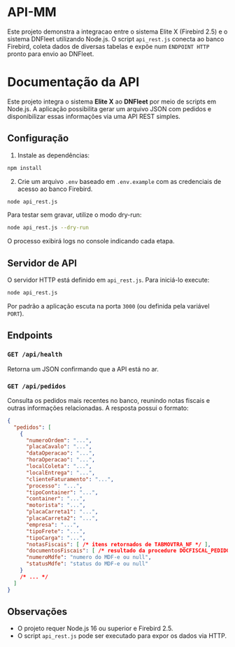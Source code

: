 # API-MM

Este projeto demonstra a integracao entre o sistema Elite X (Firebird 2.5) e o sistema DNFleet utilizando Node.js. O script `api_rest.js` conecta ao banco Firebird, coleta dados de diversas tabelas e expõe num `ENDPOINT HTTP` pronto para envio ao DNFleet.

# Documentação da API

Este projeto integra o sistema **Elite X** ao **DNFleet** por meio de scripts em Node.js.
A aplicação possibilita gerar um arquivo JSON com pedidos e disponibilizar essas
informações via uma API REST simples.

## Configuração
1. Instale as dependências:
```bash
npm install
```
2. Crie um arquivo `.env` baseado em `.env.example` com as credenciais de acesso
   ao banco Firebird.

```bash
node api_rest.js
```
Para testar sem gravar, utilize o modo dry-run:
```bash
node api_rest.js --dry-run
```
O processo exibirá logs no console indicando cada etapa.

## Servidor de API
O servidor HTTP está definido em `api_rest.js`. Para iniciá-lo execute:
```bash
node api_rest.js
```
Por padrão a aplicação escuta na porta `3000` (ou definida pela variável
`PORT`).

## Endpoints
### `GET /api/health`
Retorna um JSON confirmando que a API está no ar.

### `GET /api/pedidos`
Consulta os pedidos mais recentes no banco, reunindo notas fiscais e outras
informações relacionadas. A resposta possui o formato:
```json
{
  "pedidos": [
    {
      "numeroOrdem": "...",
      "placaCavalo": "...",
      "dataOperacao": "...",
      "horaOperacao": "...",
      "localColeta": "...",
      "localEntrega": "...",
      "clienteFaturamento": "...",
      "processo": "...",
      "tipoContainer": "...",
      "container": "...",
      "motorista": "...",
      "placaCarreta1": "...",
      "placaCarreta2": "...",
      "empresa": "...",
      "tipoFrete": "...",
      "tipoCarga": "...",
      "notasFiscais": [ /* itens retornados de TABMOVTRA_NF */ ],
      "documentosFiscais": [ /* resultado da procedure DOCFISCAL_PEDIDO */ ],
      "numeroMdfe": "numero do MDF-e ou null",
      "statusMdfe": "status do MDF-e ou null"
    }
    /* ... */
  ]
}
```

## Observações
- O projeto requer Node.js 16 ou superior e Firebird 2.5.
- O script `api_rest.js` pode ser executado para expor os dados via HTTP.
